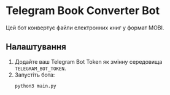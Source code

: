 # Telegram Book Converter Bot

Цей бот конвертує файли електронних книг у формат MOBI.

## Налаштування

1. Додайте ваш Telegram Bot Token як змінну середовища `TELEGRAM_BOT_TOKEN`.
2. Запустіть бота:
    ```
    python3 main.py
    ```
